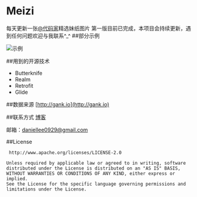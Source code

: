 # Meizi
每天更新一张[@代码家](https://github.com/daimajia)精选妹纸图片
第一版目前已完成，本项目会持续更新，遇到任何问题欢迎与我联系^_^
##部分示例

![示例](https://github.com/SparkYuan/Meizi/raw/master/pic/meizi.gif)

##用到的开源技术
- Butterknife
- Realm
- Retrofit
- Glide

##数据来源
[http://gank.io](http://gank.io) 

##联系方式
 [博客](http://blog.csdn.net/l664675249)


邮箱：[daniellee0929@gmail.com](daniellee0929@gmail.com)

##License

     http://www.apache.org/licenses/LICENSE-2.0

	Unless required by applicable law or agreed to in writing, software
	distributed under the License is distributed on an "AS IS" BASIS,
	WITHOUT WARRANTIES OR CONDITIONS OF ANY KIND, either express or implied.
	See the License for the specific language governing permissions and
	limitations under the License.
